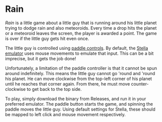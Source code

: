 # Rain

*Rain* is a little game about a little guy that is running around his little planet trying to dodge rain and also meteoroids. Every time a drop hits the planet or a meteoroid leaves the screen, the player is awarded a point. The game is over if the little guy gets hit even once.

The little guy is controlled using [paddle controls](https://en.wikipedia.org/wiki/Paddle_(game_controller)). By default, the [Stella emulator](https://stella-emu.github.io/) uses mouse movements to emulate that input. This can be a bit imprecise, but it gets the job done!

Unfortunately, a limitation of the paddle controller is that it cannot be spun around indefinitely. This means the little guy cannot go 'round and 'round his planet. He can move clockwise from the top-left corner of his planet until he reaches that corner again. From there, he must move counter-clockwise to get back to the top side.

To play, simply download the binary from Releases, and run it in your preferred emulator. The paddle button starts the game, and spinning the paddle moves the little guy. Using default settings for Stella, these should be mapped to left click and mouse movement respectively.